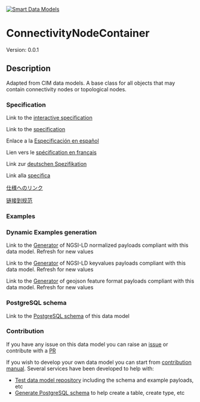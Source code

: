 [![Smart Data Models](https://smartdatamodels.org/wp-content/uploads/2022/01/SmartDataModels_logo.png "Logo")](https://smartdatamodels.org)
# ConnectivityNodeContainer
Version: 0.0.1

## Description 

Adapted from CIM data models. A base class for all objects that may contain connectivity nodes or topological nodes.
### Specification

Link to the [interactive specification](https://swagger.lab.fiware.org/?url=https://smart-data-models.github.io/dataModel.EnergyCIM/ConnectivityNodeContainer/swagger.yaml)

Link to the [specification](https://github.com/smart-data-models/dataModel.EnergyCIM/blob/master/ConnectivityNodeContainer/doc/spec.md)

Enlace a la [Especificación en español](https://github.com/smart-data-models/dataModel.EnergyCIM/blob/master/ConnectivityNodeContainer/doc/spec_ES.md)

Lien vers le [spécification en français](https://github.com/smart-data-models/dataModel.EnergyCIM/blob/master/ConnectivityNodeContainer/doc/spec_FR.md)

Link zur [deutschen Spezifikation](https://github.com/smart-data-models/dataModel.EnergyCIM/blob/master/ConnectivityNodeContainer/doc/spec_DE.md)

Link alla [specifica](https://github.com/smart-data-models/dataModel.EnergyCIM/blob/master/ConnectivityNodeContainer/doc/spec_IT.md)

[仕様へのリンク](https://github.com/smart-data-models/dataModel.EnergyCIM/blob/master/ConnectivityNodeContainer/doc/spec_JA.md)

[链接到规范](https://github.com/smart-data-models/dataModel.EnergyCIM/blob/master/ConnectivityNodeContainer/doc/spec_ZH.md)
### Examples
### Dynamic Examples generation

Link to the [Generator](https://smartdatamodels.org/extra/ngsi-ld_generator.php?schemaUrl=https://raw.githubusercontent.com/smart-data-models/dataModel.EnergyCIM/master/ConnectivityNodeContainer/schema.json&email=info@smartdatamodels.org) of NGSI-LD normalized payloads compliant with this data model. Refresh for new values

Link to the [Generator](https://smartdatamodels.org/extra/ngsi-ld_generator_keyvalues.php?schemaUrl=https://raw.githubusercontent.com/smart-data-models/dataModel.EnergyCIM/master/ConnectivityNodeContainer/schema.json&email=info@smartdatamodels.org) of NGSI-LD keyvalues payloads compliant with this data model. Refresh for new values

Link to the [Generator](https://smartdatamodels.org/extra/geojson_features_generator.php?schemaUrl=https://raw.githubusercontent.com/smart-data-models/dataModel.EnergyCIM/master/ConnectivityNodeContainer/schema.json&email=info@smartdatamodels.org) of geojson feature format payloads compliant with this data model. Refresh for new values
### PostgreSQL schema

Link to the [PostgreSQL schema](https://smart-data-models.github.io/dataModel.EnergyCIM/ConnectivityNodeContainer/schema.sql) of this data model
### Contribution

 If you have any issue on this data model you can raise an [issue](https://github.com/smart-data-models/dataModel.EnergyCIM/issues)  or contribute with a [PR](https://github.com/smart-data-models/dataModel.EnergyCIM/pulls)

 If you wish to develop your own data model you can start from [contribution manual](https://bit.ly/contribution_manual). Several services have been developed to help with: 
 - [Test data model repository](https://smartdatamodels.org/index.php/data-models-contribution-api/) including the schema and example payloads, etc
 - [Generate PostgreSQL schema](https://smartdatamodels.org/index.php/sql-service/) to help create a table, create type, etc